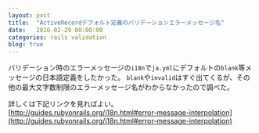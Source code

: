 ```yaml
---
layout: post
title:  "ActiveRecordデフォルト定義のバリデーションエラーメッセージ名"
date:   2016-02-29 00:00:00
categories: rails validation
blog: true
---
```


バリデーション時のエラーメッセージの`i18n`で`ja.yml`にデフォルトの`blank`等メッセージの日本語定義をしたかった。
`blank`や`invalid`はすぐ出てくるが、その他の最大文字数制限のエラーメッセージ名がわからなかったので調べた。

詳しくは下記リンクを見ればよい。
[http://guides.rubyonrails.org/i18n.html#error-message-interpolation](http://guides.rubyonrails.org/i18n.html#error-message-interpolation)
